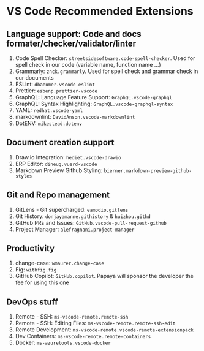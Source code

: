 # VS Code Recommended Extensions

## Language support: Code and docs formater/checker/validator/linter

1. Code Spell Checker: `streetsidesoftware.code-spell-checker`. Used for spell check in our code (variable name, function name ...)
2. Grammarly: `znck.grammarly`. Used for spell check and grammar check in our documents
3. ESLint: `dbaeumer.vscode-eslint`
4. Prettier: `esbenp.prettier-vscode`
5. GraphQL: Language Feature Support: `GraphQL.vscode-graphql`
6. GraphQL: Syntax Highlighting: `GraphQL.vscode-graphql-syntax`
7. YAML: `redhat.vscode-yaml`
8. markdownlint: `DavidAnson.vscode-markdownlint`
9. DotENV: `mikestead.dotenv`

## Document creation support

1. Draw.io Integration: `hediet.vscode-drawio`
2. ERP Editor: `dineug.vuerd-vscode`
3. Markdown Preview Github Styling: `bierner.markdown-preview-github-styles`

## Git and Repo management

1. GitLens - Git supercharged: `eamodio.gitlens`
2. Git History: `donjayamanne.githistory` & `huizhou.githd`
3. GitHub PRs and Issues: `GitHub.vscode-pull-request-github`
4. Project Manager: `alefragnani.project-manager`

## Productivity

1. change-case: `wmaurer.change-case`
2. Fig: `withfig.fig`
3. GitHub Copilot: `GitHub.copilot`. Papaya will sponsor the developer the fee for using this one

## DevOps stuff

1. Remote - SSH: `ms-vscode-remote.remote-ssh`
2. Remote - SSH: Editing Files: `ms-vscode-remote.remote-ssh-edit`
3. Remote Development: `ms-vscode-remote.vscode-remote-extensionpack`
4. Dev Containers: `ms-vscode-remote.remote-containers`
5. Docker: `ms-azuretools.vscode-docker`
